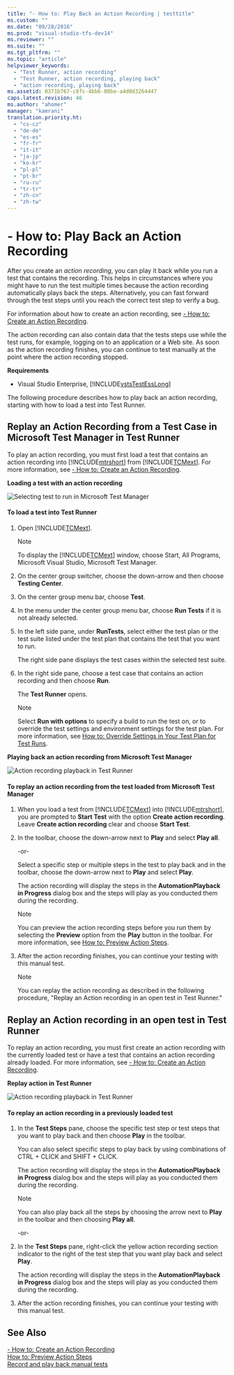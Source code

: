 ```yaml
---
title: "- How to: Play Back an Action Recording | testtitle"
ms.custom: ""
ms.date: "09/28/2016"
ms.prod: "visual-studio-tfs-dev14"
ms.reviewer: ""
ms.suite: ""
ms.tgt_pltfrm: ""
ms.topic: "article"
helpviewer_keywords: 
  - "Test Runner, action recording"
  - "Test Runner, action recording, playing back"
  - "action recording, playing back"
ms.assetid: 0371b767-c8fc-4bb6-80be-a4d0d3264447
caps.latest.revision: 46
ms.author: "ahomer"
manager: "kamrani"
translation.priority.ht: 
  - "cs-cz"
  - "de-de"
  - "es-es"
  - "fr-fr"
  - "it-it"
  - "ja-jp"
  - "ko-kr"
  - "pl-pl"
  - "pt-br"
  - "ru-ru"
  - "tr-tr"
  - "zh-cn"
  - "zh-tw"
---
```

# - How to: Play Back an Action Recording
After you create an *action recording*, you can play it back while you run a test that contains the recording. This helps in circumstances where you might have to run the test multiple times because the action recording automatically plays back the steps. Alternatively, you can fast forward through the test steps until you reach the correct test step to verify a bug.  
  
 For information about how to create an action recording, see [- How to: Create an Action Recording](../test_notintoc/--how-to--create-an-action-recording.md).  
  
 The action recording can also contain data that the tests steps use while the test runs, for example, logging on to an application or a Web site. As soon as the action recording finishes, you can continue to test manually at the point where the action recording stopped.  
  
 **Requirements**  
  
-   Visual Studio Enterprise, [!INCLUDE[vstsTestEssLong](../test/includes/vststestesslong_md.md)]  
  
 The following procedure describes how to play back an action recording, starting with how to load a test into Test Runner.  
  
## Replay an Action Recording from a Test Case in Microsoft Test Manager in Test Runner  
 To play an action recording, you must first load a test that contains an action recording into [!INCLUDE[mtrshort](../test_notintoc/includes/mtrshort_md.md)] from [!INCLUDE[TCMext](../code-quality/includes/tcmext_md.md)]. For more information, see [- How to: Create an Action Recording](../test_notintoc/--how-to--create-an-action-recording.md).  
  
 **Loading a test with an action recording**  
  
 ![Selecting test to run in Microsoft Test Manager](../test_notintoc/media/runtest.png "RunTest")  
  
#### To load a test into Test Runner  
  
1.  Open [!INCLUDE[TCMext](../code-quality/includes/tcmext_md.md)].  
  
    > [!NOTE]
    >  To display the [!INCLUDE[TCMext](../code-quality/includes/tcmext_md.md)] window, choose Start, All Programs, Microsoft Visual Studio, Microsoft Test Manager.  
  
2.  On the center group switcher, choose the down-arrow and then choose **Testing Center**.  
  
3.  On the center group menu bar, choose **Test**.  
  
4.  In the menu under the center group menu bar, choose **Run Tests** if it is not already selected.  
  
5.  In the left side pane, under **RunTests**, select either the test plan or the test suite listed under the test plan that contains the test that you want to run.  
  
     The right side pane displays the test cases within the selected test suite.  
  
6.  In the right side pane, choose a test case that contains an action recording and then choose **Run**.  
  
     The **Test Runner** opens.  
  
    > [!NOTE]
    >  Select **Run with options** to specify a build to run the test on, or to override the test settings and environment settings for the test plan. For more information, see [How to: Override Settings in Your Test Plan for Test Runs](http://msdn.microsoft.com/en-us/832576d2-44bd-4237-8cde-612349a3ab50).  
  
 **Playing back an action recording from Microsoft Test Manager**  
  
 ![Action recording playback in Test Runner](../test_notintoc/media/how_playactrecord.png "How_PlayActRecord")  
  
#### To replay an action recording from the test loaded from Microsoft Test Manager  
  
1.  When you load a test from [!INCLUDE[TCMext](../code-quality/includes/tcmext_md.md)] into [!INCLUDE[mtrshort](../test_notintoc/includes/mtrshort_md.md)], you are prompted to **Start Test** with the option **Create action recording**. Leave **Create action recording** clear and choose **Start Test**.  
  
2.  In the toolbar, choose the down-arrow next to **Play** and select **Play all**.  
  
     -or-  
  
     Select a specific step or multiple steps in the test to play back and in the toolbar, choose the down-arrow next to **Play** and select **Play**.  
  
     The action recording will display the steps in the **AutomationPlayback in Progress** dialog box and the steps will play as you conducted them during the recording.  
  
    > [!NOTE]
    >  You can preview the action recording steps before you run them by selecting the **Preview** option from the **Play** button in the toolbar. For more information, see [How to: Preview Action Steps](../test_notintoc/how-to--preview-action-steps.md).  
  
3.  After the action recording finishes, you can continue your testing with this manual test.  
  
    > [!NOTE]
    >  You can replay the action recording as described in the following procedure, "Replay an Action recording in an open test in Test Runner."  
  
## Replay an Action recording in an open test in Test Runner  
 To replay an action recording, you must first create an action recording with the currently loaded test or have a test that contains an action recording already loaded. For more information, see [- How to: Create an Action Recording](../test_notintoc/--how-to--create-an-action-recording.md).  
  
 **Replay action in Test Runner**  
  
 ![Action recording playback in Test Runner](../test_notintoc/media/how_playactrecord2.png "How_PlayActRecord2")  
  
#### To replay an action recording in a previously loaded test  
  
1.  In the **Test Steps** pane, choose the specific test step or test steps that you want to play back and then choose **Play** in the toolbar.  
  
     You can also select specific steps to play back by using combinations of CTRL + CLICK and SHIFT + CLICK.  
  
     The action recording will display the steps in the **AutomationPlayback in Progress** dialog box and the steps will play as you conducted them during the recording.  
  
    > [!NOTE]
    >  You can also play back all the steps by choosing the arrow next to **Play** in the toolbar and then choosing **Play all**.  
  
     -or-  
  
2.  In the **Test Steps** pane, right-click the yellow action recording section indicator to the right of the test step that you want play back and select **Play**.  
  
     The action recording will display the steps in the **AutomationPlayback in Progress** dialog box and the steps will play as you conducted them during the recording.  
  
3.  After the action recording finishes, you can continue your testing with this manual test.  
  
## See Also  
 [- How to: Create an Action Recording](../test_notintoc/--how-to--create-an-action-recording.md)   
 [How to: Preview Action Steps](../test_notintoc/how-to--preview-action-steps.md)   
 [Record and play back manual tests](../test/record-and-play-back-manual-tests.md)